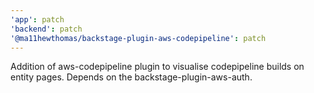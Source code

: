 ```yaml
---
'app': patch
'backend': patch
'@ma11hewthomas/backstage-plugin-aws-codepipeline': patch
---
```


Addition of aws-codepipeline plugin to visualise codepipeline builds on entity pages. Depends on the backstage-plugin-aws-auth.
